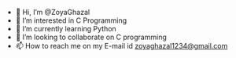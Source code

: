 - 👋 Hi, I’m @ZoyaGhazal
- 👀 I’m interested in C Programming
- 🌱 I’m currently learning Python
- 💞️ I’m looking to collaborate on C programming
- 📫 How to reach me on my E-mail id zoyaghazal1234@gmail.com

<!---
ZoyaGhazal/ZoyaGhazal is a ✨ special ✨ repository because its `README.md` (this file) appears on your GitHub profile.
You can click the Preview link to take a look at your changes.
--->
